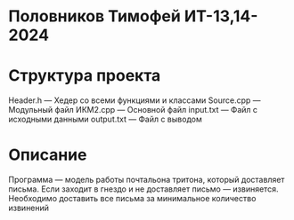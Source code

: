 # Половников Тимофей ИТ-13,14-2024

# Структура проекта
Header.h — Хедер со всеми функциями и классами
Source.cpp — Модульный файл
ИКМ2.cpp — Основной файл
input.txt — Файл с исходными данными
output.txt — Файл с выводом

# Описание
Программа — модель работы почтальона тритона, который доставляет письма. Если заходит в гнездо и не доставляет письмо — извиняется. Необходимо доставить все письма за минимальное количество извинений
